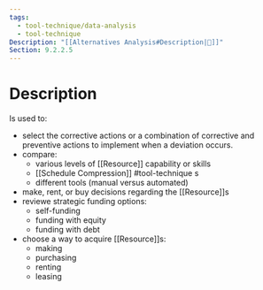 ```yaml
---
tags:
  - tool-technique/data-analysis
  - tool-technique
Description: "[[Alternatives Analysis#Description|📝]]"
Section: 9.2.2.5
---
```

# Description
Is used to:
- select the corrective actions or a combination of corrective and preventive actions to implement when a deviation occurs.
- compare:
	- various levels of [[Resource]] capability or skills
	- [[Schedule Compression]] #tool-technique s
	- different tools (manual versus automated)
- make, rent, or buy decisions regarding the [[Resource]]s
- reviewe strategic funding options:
	- self-funding
	- funding with equity
	- funding with debt
- choose a way to acquire [[Resource]]s:
	- making
	- purchasing
	- renting
	- leasing
